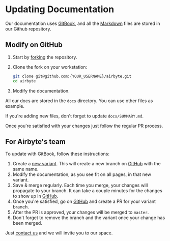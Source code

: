 # Updating Documentation

Our documentation uses [GitBook](https://gitbook.com), and all the [Markdown](https://guides.github.com/features/mastering-markdown/) files are stored in our Github repository.

## Modify on GitHub

1. Start by [forking](https://docs.github.com/en/github/getting-started-with-github/fork-a-repo) the repository.
2. Clone the fork on your workstation:

   ```bash
   git clone git@github.com:{YOUR_USERNAME}/airbyte.git
   cd airbyte
   ```

3. Modify the documentation.

All our docs are stored in the `docs` directory. You can use other files as example.

If you're adding new files, don't forget to update `docs/SUMMARY.md`.

Once you're satisfied with your changes just follow the regular PR process.

## For Airbyte's team

To update with GitBook, follow these instructions:

1. Create a [new variant](https://docs.gitbook.com/editing-content/variants#create-a-variant). This will create a new branch on [GitHub](https://github.com/airbytehq/airbyte) with the same name. 
2. Modify the documentation, as you see fit on all pages, in that new variant.
3. Save & merge regularly. Each time you merge, your changes will propagate to your branch. It can take a couple minutes for the changes to show up in [GitHub](https://github.com/airbytehq/airbyte).
4. Once you're satisfied, go on [GitHub](https://github.com/airbytehq/airbyte) and create a PR for your variant branch.
5. After the PR is approved, your changes will be merged to `master`. 
6. Don't forget to remove the branch and the variant once your change has been merged.

Just [contact us](mailto:hey@airbyte.io) and we will invite you to our space.
